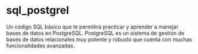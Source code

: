 # sql_postgrel

Un código SQL básico que te permitirá practicar y aprender a manejar bases de datos en PostgreSQL. PostgreSQL es un sistema de gestión de bases de datos relacionales muy potente y robusto que cuenta con muchas funcionalidades avanzadas.
